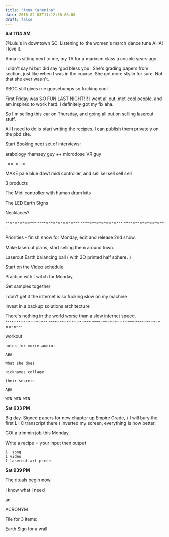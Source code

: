 ```yaml
---
title: "Anna Karenina"
date: 2018-02-03T11:12:50-08:00
draft: false
---
```


**Sat 1114 AM**

@Lulu's in downtown SC. Listening to the women's march dance tune AHA! I love it.

Anna is sitting next to me, my TA for a marixsm class a couple years ago.

I didn't say hi but did say 'god bless you'. She's grading papers from section, just like when I was in the course. She got more stylin for sure. Not that she ever wasn't.



SBGC still gives me goosebumps so fucking cool.

First Friday was SO FUN LAST NIGHT!!! I went all out, met cool people, and am inspired to work hard. I definitely got my fix aha.

So I'm selling this car on Thursday, and going all out on selling lasercut stuff.

All I need to do is start writing the recipes. I can publish them privately on the pbd site.



Start Booking next set of interviews:

arabology rhamsey guy ++ microdose VR guy

-==-=--=-

MAKE pale blue dawt midi controller, and sell sel sell sell sell

3 products

The Midi controller with human drum kits

The LED Earth Signs

Necklaces?

--=-=-=-==--- ----=--=-=-==-=--- ----=--=-=-==-=--- ----=--=-=-==-=---

Priorities - finish show for Monday, edit and release 2nd show.

Make lasercut plans, start selling them around town.

Lasercut Earth balancing ball ( with 3D printed half sphere. )

Start on the Video schedule

Practice with Twitch for Monday,

Get samples together


I don't get it the internet is so fucking slow on my machine.

invest in a backup solutions architecture


There's nothing in the world worse than a slow internet speed.  
----=--=-=-==-=--- ----=--=-=-==-=--- ----=--=-=-==-=--- ----=--=-=-==-=---



workout




```
notes for moxie audio:

ABA

What she does

nicknames collage

their secrets

ABA

WIN WIN WIN
```


**Sat 633 PM**

Big day.
Signed papers for new chapter up Empire Grade, ( I will bury the first L i C transcript there )
Inverted my screen, everything is now better.

GOt a trimmin job this Monday,



Write a recipe = your input then output
```
1  song
1 video
1 lasercut art piece
```



**Sat 939 PM**

The rituals begin now.

I know what I need

an

ACRONYM



File for 3 items:



Earth Sign for a wall
